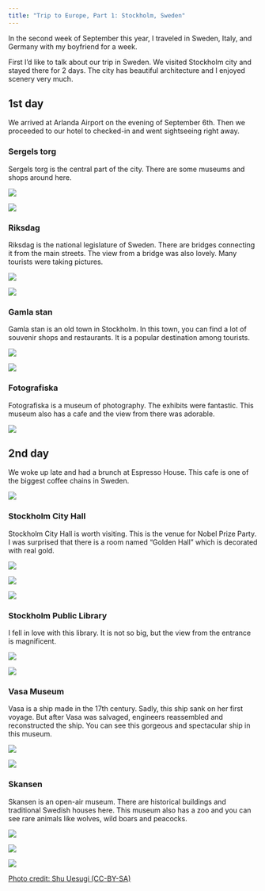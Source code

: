 ```yaml
---
title: "Trip to Europe, Part 1: Stockholm, Sweden"
---
```



In the second week of September this year, I traveled in Sweden, Italy, and Germany with my boyfriend for a week. 

First I’d like to talk about our trip in Sweden. We visited Stockholm city and stayed there for 2 days. The city has  beautiful architecture and I enjoyed scenery very much. 

## 1st day

We arrived at Arlanda Airport on the evening of September 6th. Then we proceeded to our hotel to checked-in and went sightseeing right away.

### Sergels torg

Sergels torg is the central part of the city. There are some museums and shops around here.

![](/images/eurotrip-thumb/eurotrip-1.jpg)

![](/images/eurotrip-thumb/eurotrip-9.jpg)

### Riksdag

Riksdag is the national legislature of Sweden. There are bridges connecting it  from the main streets. The view from a bridge was also lovely. Many tourists were taking pictures.

![](/images/eurotrip-thumb/eurotrip-17.jpg)

![](/images/eurotrip-thumb/eurotrip-18.jpg)

### Gamla stan

Gamla stan is an old town in Stockholm. In this town, you can find a lot of souvenir shops and restaurants. It is a popular destination among tourists.

![](/images/eurotrip-thumb/eurotrip-19.jpg)

![](/images/eurotrip-thumb/eurotrip-20.jpg)

### Fotografiska

Fotografiska is a museum of photography. The exhibits were fantastic. This museum also has a cafe and the view from there was adorable.

![](/images/eurotrip-thumb/eurotrip-21.jpg)

## 2nd day

We woke up late and had a brunch at Espresso House. This cafe is one of the biggest coffee chains in Sweden.

![](/images/eurotrip-thumb/eurotrip-22.jpg)

### Stockholm City Hall

Stockholm City Hall is worth visiting. This is the venue for Nobel Prize Party. I was surprised that there is a room named “Golden Hall” which is decorated with real gold.

![](/images/eurotrip-thumb/eurotrip-4.jpg)

![](/images/eurotrip-thumb/eurotrip-8.jpg)

![](/images/eurotrip-thumb/eurotrip-27.jpg)

### Stockholm Public Library

I fell in love with this library. It is not so big, but the view from the entrance is magnificent.

![](/images/eurotrip-thumb/eurotrip-11.jpg)

![](/images/eurotrip-thumb/eurotrip-12.jpg)

### Vasa Museum

Vasa is a ship made in the 17th century. Sadly, this ship sank on her first voyage. But after Vasa was salvaged, engineers reassembled and reconstructed the ship. You can see this gorgeous and spectacular ship in this museum.

![](/images/eurotrip-thumb/eurotrip-41.jpg)

![](/images/eurotrip-thumb/eurotrip-42.jpg)

### Skansen

Skansen is an open-air museum. There are historical buildings and traditional Swedish houses here. This museum also has a zoo and you can see rare animals like wolves, wild boars and peacocks.

![](/images/eurotrip-thumb/eurotrip-46.jpg)

![](/images/eurotrip-thumb/eurotrip-45.jpg)

![](/images/eurotrip-thumb/eurotrip-47.jpg)

<a href="https://www.flickr.com/photos/chibicode/sets/72157647587142756" target="_blank">Photo credit: Shu Uesugi (CC-BY-SA)</a>

